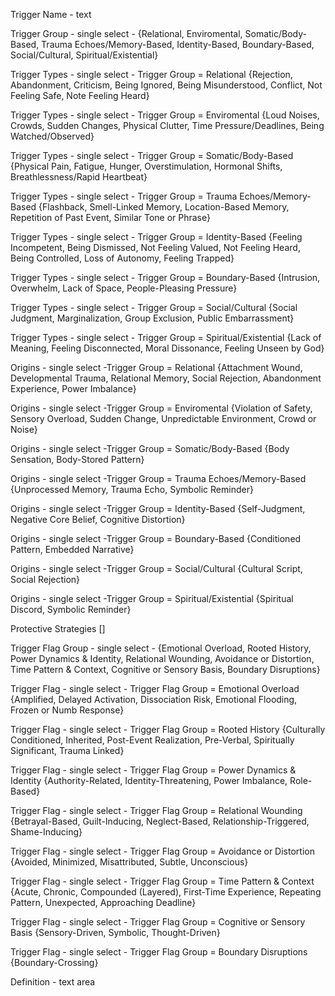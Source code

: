 Trigger Name - text

Trigger Group - single select - {Relational, Enviromental, Somatic/Body-Based, Trauma Echoes/Memory-Based, Identity-Based, Boundary-Based, Social/Cultural, Spiritual/Existential}

Trigger Types - single select - Trigger Group = Relational {Rejection, Abandonment, Criticism, Being Ignored, Being Misunderstood, Conflict, Not Feeling Safe, Note Feeling Heard}

Trigger Types - single select - Trigger Group = Enviromental {Loud Noises, Crowds, Sudden Changes, Physical Clutter, Time Pressure/Deadlines, Being Watched/Observed}

Trigger Types - single select - Trigger Group = Somatic/Body-Based {Physical Pain, Fatigue, Hunger, Overstimulation, Hormonal Shifts, Breathlessness/Rapid Heartbeat}

Trigger Types - single select - Trigger Group = Trauma Echoes/Memory-Based {Flashback, Smell-Linked Memory, Location-Based Memory, Repetition of Past Event, Similar Tone or Phrase}

Trigger Types - single select - Trigger Group = Identity-Based {Feeling Incompetent, Being Dismissed, Not Feeling Valued, Not Feeling Heard, Being Controlled, Loss of Autonomy, Feeling Trapped}

 Trigger Types - single select - Trigger Group = Boundary-Based {Intrusion, Overwhelm, Lack of Space, People-Pleasing Pressure}
 
 Trigger Types - single select - Trigger Group = Social/Cultural {Social Judgment, Marginalization, Group Exclusion, Public Embarrassment}

Trigger Types - single select - Trigger Group = Spiritual/Existential {Lack of Meaning, Feeling Disconnected, Moral Dissonance, Feeling Unseen by God}

Origins - single select -Trigger Group = Relational {Attachment Wound, Developmental Trauma, Relational Memory, Social Rejection, Abandonment Experience, Power Imbalance}

Origins - single select -Trigger Group = Enviromental {Violation of Safety, Sensory Overload, Sudden Change, Unpredictable Environment, Crowd or Noise}

Origins - single select -Trigger Group = Somatic/Body-Based {Body Sensation, Body-Stored Pattern}

Origins - single select -Trigger Group = Trauma Echoes/Memory-Based {Unprocessed Memory, Trauma Echo, Symbolic Reminder}

Origins - single select -Trigger Group = Identity-Based {Self-Judgment, Negative Core Belief, Cognitive Distortion}

Origins - single select -Trigger Group = Boundary-Based {Conditioned Pattern, Embedded Narrative}

Origins - single select -Trigger Group = Social/Cultural {Cultural Script, Social Rejection}

Origins - single select -Trigger Group = Spiritual/Existential {Spiritual Discord, Symbolic Reminder}

Protective Strategies []

Trigger Flag Group - single select - {Emotional Overload, Rooted History, Power Dynamics & Identity, Relational Wounding, Avoidance or Distortion, Time Pattern & Context, Cognitive or Sensory Basis, Boundary Disruptions}

Trigger Flag - single select - Trigger Flag Group = Emotional Overload {Amplified, Delayed Activation, Dissociation Risk, Emotional Flooding, Frozen or Numb Response}

Trigger Flag - single select - Trigger Flag Group = Rooted History {Culturally Conditioned, Inherited, Post-Event Realization, Pre-Verbal, Spiritually Significant, Trauma Linked}

Trigger Flag - single select - Trigger Flag Group = Power Dynamics & Identity {Authority-Related, Identity-Threatening, Power Imbalance, Role-Based}

Trigger Flag - single select - Trigger Flag Group = Relational Wounding {Betrayal-Based, Guilt-Inducing, Neglect-Based, Relationship-Triggered, Shame-Inducing}

Trigger Flag - single select - Trigger Flag Group = Avoidance or Distortion {Avoided, Minimized, Misattributed, Subtle, Unconscious}

Trigger Flag - single select - Trigger Flag Group = Time Pattern & Context {Acute, Chronic, Compounded (Layered), First-Time Experience, Repeating Pattern, Unexpected, Approaching Deadline}

Trigger Flag - single select - Trigger Flag Group = Cognitive or Sensory Basis {Sensory-Driven, Symbolic, Thought-Driven}

Trigger Flag - single select - Trigger Flag Group = Boundary Disruptions {Boundary-Crossing}

Definition - text area